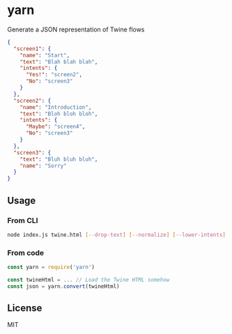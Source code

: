 # yarn

Generate a JSON representation of Twine flows

```json
{
  "screen1": {
    "name": "Start",
    "text": "Blah blah blah",
    "intents": {
      "Yes!": "screen2",
      "No": "screen3"
    }
  },
  "screen2": {
    "name": "Introduction",
    "text": "Bloh bloh bloh",
    "intents": {
      "Maybe": "screen4",
      "No": "screen3"
    }
  },
  "screen3": {
    "text": "Bluh bluh bluh",
    "name": "Sorry"
  }
}
```

## Usage

### From CLI

```sh
node index.js twine.html [--drop-text] [--normalize] [--lower-intents] > export.json
```

### From code

```javascript
const yarn = require('yarn')

const twineHtml = ... // Load the Twine HTML somehow
const json = yarn.convert(twineHtml)
```

## License

MIT
